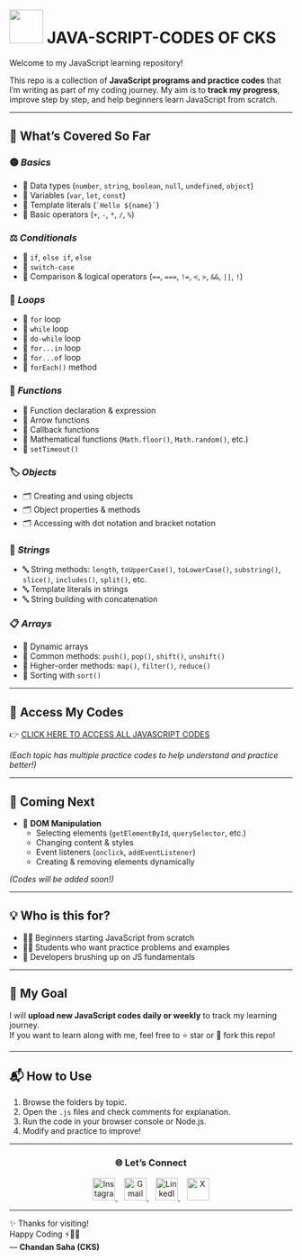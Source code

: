 # <img src="https://cdn.jsdelivr.net/gh/devicons/devicon/icons/javascript/javascript-original.svg" width="60"/> JAVA-SCRIPT-CODES OF CKS  

Welcome to my JavaScript learning repository!  

This repo is a collection of **JavaScript programs and practice codes** that I’m writing as part of my coding journey. My aim is to **track my progress**, improve step by step, and help beginners learn JavaScript from scratch.  

---

## 📘 What’s Covered So Far  

### 🟡 *Basics*  
- 📌 Data types (`number`, `string`, `boolean`, `null`, `undefined`, `object`)  
- 📌 Variables (`var`, `let`, `const`)  
- 📌 Template literals (`` `Hello ${name}` ``)  
- 📌 Basic operators (`+`, `-`, `*`, `/`, `%`)  

### ⚖ *Conditionals*  
- 🔑 `if`, `else if`, `else`  
- 🔑 `switch-case`  
- 🔑 Comparison & logical operators (`==`, `===`, `!=`, `<`, `>`, `&&`, `||`, `!`)  

### 🔄 *Loops*  
- 🔁 `for` loop  
- 🔁 `while` loop  
- 🔁 `do-while` loop  
- 🔁 `for...in` loop  
- 🔁 `for...of` loop  
- 🔁 `forEach()` method  

### 🧩 *Functions*  
- 📝 Function declaration & expression  
- 📝 Arrow functions  
- 📝 Callback functions  
- 📝 Mathematical functions (`Math.floor()`, `Math.random()`, etc.)  
- 📝 `setTimeout()`  

### 🏷 *Objects*  
- 🗂 Creating and using objects  
- 🗂 Object properties & methods  
- 🗂 Accessing with dot notation and bracket notation  

### 🧵 *Strings*  
- 🔤 String methods: `length`, `toUpperCase()`, `toLowerCase()`, `substring()`, `slice()`, `includes()`, `split()`, etc.  
- 🔤 Template literals in strings  
- 🔤 String building with concatenation  

### 📋 *Arrays*  
- 📌 Dynamic arrays  
- 📌 Common methods: `push()`, `pop()`, `shift()`, `unshift()`  
- 📌 Higher-order methods: `map()`, `filter()`, `reduce()`  
- 📌 Sorting with `sort()`  

---

## 🔗 Access My Codes  
👉 [CLICK HERE TO ACCESS ALL JAVASCRIPT CODES](https://github.com/Chandansaha2005/JAVA-SCRIPT-CODES/tree/main)  

*(Each topic has multiple practice codes to help understand and practice better!)*  

---

## 🚀 Coming Next  
- 🎯 **DOM Manipulation**  
  - Selecting elements (`getElementById`, `querySelector`, etc.)  
  - Changing content & styles  
  - Event listeners (`onclick`, `addEventListener`)  
  - Creating & removing elements dynamically  

*(Codes will be added soon!)*  

---

## 💡 Who is this for?  
- 🧑‍💻 Beginners starting JavaScript from scratch  
- 👨‍🎓 Students who want practice problems and examples  
- 🚀 Developers brushing up on JS fundamentals  

---

## 📅 My Goal  
I will **upload new JavaScript codes daily or weekly** to track my learning journey.  
If you want to learn along with me, feel free to ⭐ star or 🍴 fork this repo!  

---

## 📬 How to Use  
1. Browse the folders by topic.  
2. Open the `.js` files and check comments for explanation.  
3. Run the code in your browser console or Node.js.  
4. Modify and practice to improve!  

---

<h3 align="center">🌐 Let’s Connect</h3>
<p align="center">
  <a href="https://www.instagram.com/c_h_a_n_d_a_n_0_1/" target="_blank">
    <img src="https://cdn-icons-png.flaticon.com/512/2111/2111463.png" width="40" alt="Instagram" />
  </a>
  &nbsp;&nbsp;
  <a href="mailto:chandansaha1945@gmail.com">
    <img src="https://cdn-icons-png.flaticon.com/512/732/732200.png" width="40" alt="Gmail" />
  </a>
  &nbsp;&nbsp;
  <a href="https://www.linkedin.com/in/chandan-saha-228560327/" target="_blank">
    <img src="https://cdn-icons-png.flaticon.com/512/174/174857.png" width="40" alt="LinkedIn" />
  </a>
  &nbsp;&nbsp;
  <a href="https://x.com/chandansahaaaa?s=09" target="_blank">
    <img src="https://cdn-icons-png.flaticon.com/512/733/733579.png" width="40" alt="X" />
  </a>
</p>

---

✨ Thanks for visiting!  
Happy Coding ⚡🧑‍💻  
— **Chandan Saha (CKS)**
